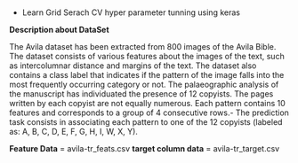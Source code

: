 #
- Learn Grid Serach CV hyper parameter tunning using keras

**Description about DataSet**

The Avila dataset has been extracted from 800 images of the Avila Bible. The dataset consists of various features about the images of the text, such as intercolumnar distance and margins of the text. The dataset also contains a class label that indicates if the pattern of the image falls into the most frequently occurring category or not. The palaeographic analysis of the manuscript has individuated the presence of 12 copyists. The pages written by each copyist are not equally numerous. Each pattern contains 10 features and corresponds to a group of 4 consecutive rows.- The prediction task consists in associating each pattern to one of the 12 copyists (labeled as: A, B, C, D, E, F, G, H, I, W, X, Y).

**Feature Data** = avila-tr_feats.csv **target column data** = avila-tr_target.csv
